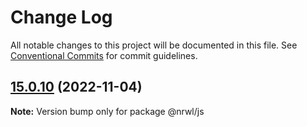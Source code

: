 # Change Log

All notable changes to this project will be documented in this file.
See [Conventional Commits](https://conventionalcommits.org) for commit guidelines.

## [15.0.10](https://github.com/nrwl/nx/compare/15.0.9...15.0.10) (2022-11-04)

**Note:** Version bump only for package @nrwl/js
